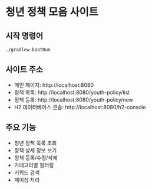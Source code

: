 # 청년 정책 모음 사이트

## 시작 명령어  
```bash
./gradlew bootRun
```

## 사이트 주소
- 메인 페이지: http://localhost:8080
- 정책 목록: http://localhost:8080/youth-policy/list
- 정책 등록: http://localhost:8080/youth-policy/new
- H2 데이터베이스 콘솔: http://localhost:8080/h2-console

## 주요 기능
- 청년 정책 목록 조회
- 정책 상세 정보 보기
- 정책 등록/수정/삭제
- 카테고리별 필터링
- 키워드 검색
- 페이징 처리